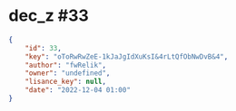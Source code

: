 
# dec_z #33
                
```JSON
{
    "id": 33,
    "key": "oToRwRwZeE-1kJaJgIdXuKsI&4rLtQfObNwDvB&4",
    "author": "fwRelik",
    "owner": "undefined",
    "lisance_key": null,
    "date": "2022-12-04 01:00"
}
```
    